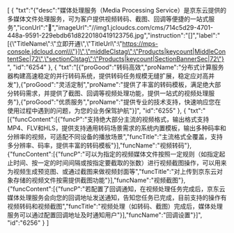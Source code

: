 [
	{
		"txt":"{\"desc\":\"媒体处理服务（Media Processing Service）是京东云提供的多媒体文件处理服务，可为客户提供视频转码、截图、回调等便捷的一站式服务\",\"iconUrl\":\"\",\"imageUrl\":\"//img1.jcloudcs.com/cms/714c5d29-4701-448a-9591-229ebdb61d8220180419123756.jpg\",\"instruction\":\"[]\",\"label\":\"[{\\\"TitleName\\\":\\\"立即开通\\\",\\\"TitleUrl\\\":\\\"https://mps-console.jdcloud.com\\\"}]\",\"middleClstag\":\"Products|keycount|MiddleContentSec|72\",\"sectionClstag\":\"Products|keycount|SectionBannerSec|72\"}",
		"id":"6254"
	},
	{
		"txt":"[{\"proGood\":\"转码高效\",\"proName\":\"分布式计算服务器构建高速稳定的并行转码系统，提供转码任务规模无缝扩展，稳定应对高并发\"},{\"proGood\":\"灵活定制\",\"proName\":\"提供了丰富的转码模板，满足绝大部分转码需求，并提供了截图、回调等视频处理功能，提供一站式的视频处理服务\"},{\"proGood\":\"优质服务\",\"proName\":\"提供专业的技术支持，快速响应您在使用过程中遇到的问题，为您的业务保驾护航\"}]",
		"id":"6255"
	},
	{
		"txt":"[{\"funcContent\":[{\"funcP\":\"支持绝大部分主流的视频格式，输出格式支持MP4、FLV和HLS，提供支持通用转码场景需求的系统内置模板，输出多种码率和分辨率的视频，可适配不同设备的播放场景\",\"funcTitle\":\"主流格式全覆盖，支持多分辨率、码率，提供丰富的转码模板\"}],\"funcName\":\"视频转码\"},{\"funcContent\":[{\"funcP\":\"可以为指定的视频媒体文件按照一定规则（如指定起止时间、按一定的时间间隔或按指定要截取的张数）进行视频截图操作，可以用来为视频生成预览图、或通过截图来做视频封面等\",\"funcTitle\":\"对上传到京东云对象存储的视频文件按需提供截图功能\"}],\"funcName\":\"视频截图\"},{\"funcContent\":[{\"funcP\":\"若配置了回调通知，在视频处理任务完成后，京东云媒体处理服务会向您的回调地址发送通知，告知您任务已完成，目前支持的操作有视频转码和视频截图\",\"funcTitle\":\"视频处理（如转码、截图）完成后，媒体处理服务可以通过配置回调地址及时通知用户\"}],\"funcName\":\"回调设置\"}]",
		"id":"6256"
	}
]
